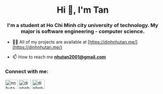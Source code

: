<h1 align="center">Hi 👋, I'm Tan</h1>
<h3 align="center">I'm a student at Ho Chi Minh city university of technology. My major is software engineering - computer science.</h3>

<!-- <p align="left"> <img src="https://komarev.com/ghpvc/?username=nnhutan&label=Profile%20views&color=0e75b6&style=flat" alt="nnhutan" /> </p>

<p align="left"> <a href="https://github.com/ryo-ma/github-profile-trophy"><img src="https://github-profile-trophy.vercel.app/?username=nnhutan" alt="nnhutan" /></a> </p>

<p align="left"> <a href="https://twitter.com/nnhutan" target="blank"><img src="https://img.shields.io/twitter/follow/nnhutan?logo=twitter&style=for-the-badge" alt="nnhutan" /></a> </p> -->

- 👨‍💻 All of my projects are available at
  [https://dinhnhutan.me/](https://dinhnhutan.me/)

- 📫 How to reach me **nhutan2001@gmail.com**

<h3 align="left">Connect with me:</h3>
<p align="left">
<a href="https://twitter.com/nnhutan" target="blank"><img align="center" src="https://raw.githubusercontent.com/rahuldkjain/github-profile-readme-generator/master/src/images/icons/Social/twitter.svg" alt="nnhutan" height="30" width="40" /></a>
<a href="https://fb.com/dinhnhutan" target="blank"><img align="center" src="https://raw.githubusercontent.com/rahuldkjain/github-profile-readme-generator/master/src/images/icons/Social/facebook.svg" alt="dinhnhutan" height="30" width="40" /></a>
<a href="https://instagram.com/dinhnhutan" target="blank"><img align="center" src="https://raw.githubusercontent.com/rahuldkjain/github-profile-readme-generator/master/src/images/icons/Social/instagram.svg" alt="dinhnhutan" height="30" width="40" /></a>
</p>
